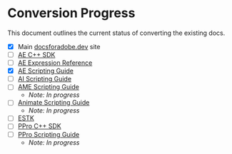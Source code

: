# Conversion Progress

This document outlines the current status of converting the existing docs.


- [x] Main [docsforadobe.dev](https://docsforadobe.dev) site
- [ ] [AE C++ SDK](https://ae-plugins.docsforadobe.dev/)
- [ ] [AE Expression Reference](https://ae-expressions.docsforadobe.dev/)
- [x] [AE Scripting Guide](https://ae-scripting.docsforadobe.dev/)
- [ ] [AI Scripting Guide](https://ai-scripting.docsforadobe.dev/)
- [ ] [AME Scripting Guide](https://ame-scripting.docsforadobe.dev/)
    - *Note: In progress*
- [ ] [Animate Scripting Guide](https://an-scripting.docsforadobe.dev/)
    - *Note: In progress*
- [ ] [ESTK](https://extendscript.docsforadobe.dev/)
- [ ] [PPro C++ SDK](https://ppro-plugins.docsforadobe.dev/)
- [ ] [PPro Scripting Guide](https://ppro-scripting.docsforadobe.dev/)
    - *Note: In progress*
